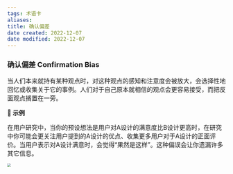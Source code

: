 ```yaml
---
tags: 术语卡
aliases: 
title: 确认偏差
date created: 2022-12-07
date modified: 2022-12-07
---
```


### 确认偏差 Confirmation Bias
当人们本来就持有某种观点时，对这种观点的感知和注意度会被放大，会选择性地回忆或收集关于它的事例。人们对于自己原本就相信的观点会更容易接受，而把反面观点搁置在一旁。

**🔺 示例** 

在用户研究中，当你的预设想法是用户对A设计的满意度比B设计更高时，在研究中你可能会更关注用户提到的A设计的优点、收集更多用户对于A设计的正面评价。当用户表示对A设计满意时，会觉得“果然是这样”。这种偏误会让你遗漏许多其它信息。

<img src="https://xxpic.oss-cn-qingdao.aliyuncs.com/pic/10.png" style="zoom:50%;" />
